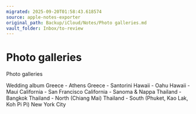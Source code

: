 ```yaml
---
migrated: 2025-09-20T01:58:43.618574
source: apple-notes-exporter
original_path: Backup/iCloud/Notes/Photo galleries.md
vault_folder: Inbox/to-review
---
```

# Photo galleries

Photo galleries

Wedding album
Greece - Athens
Greece - Santorini
Hawaii - Oahu
Hawaii - Maui
California - San Francisco
California - Sanoma & Nappa
Thailand - Bangkok
Thailand - North (Chiang Mai)
Thailand - South (Phuket, Kao Lak, Koh Pi Pi)
New York City

